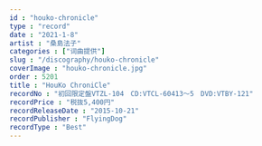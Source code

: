 ```yaml
---
id : "houko-chronicle"
type : "record"
date : "2021-1-8"
artist : "桑島法子"
categories : ["词曲提供"]
slug : "/discography/houko-chronicle"
coverImage : "houko-chronicle.jpg"
order : 5201
title : "HouKo ChroniCle"
recordNo : "初回限定盤VTZL-104　CD:VTCL-60413～5　DVD:VTBY-121"
recordPrice : "税抜5,400円"
recordReleaseDate : "2015-10-21"
recordPublisher : "FlyingDog"
recordType : "Best"
---
```


